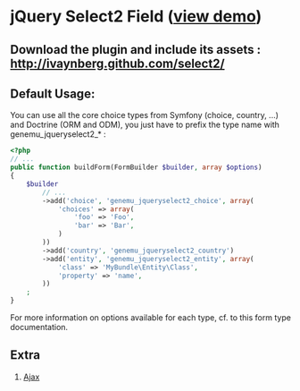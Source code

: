 # jQuery Select2 Field ([view demo](http://ivaynberg.github.com/select2/))

## Download the plugin and include its assets : http://ivaynberg.github.com/select2/

## Default Usage:

You can use all the core choice types from Symfony (choice, country, ...) and
Doctrine (ORM and ODM), you just have to prefix the type name with genemu_jqueryselect2_* :

``` php
<?php
// ...
public function buildForm(FormBuilder $builder, array $options)
{
    $builder
        // ...
        ->add('choice', 'genemu_jqueryselect2_choice', array(
            'choices' => array(
                'foo' => 'Foo',
                'bar' => 'Bar',
            )
        ))
        ->add('country', 'genemu_jqueryselect2_country')
        ->add('entity', 'genemu_jqueryselect2_entity', array(
            'class' => 'MyBundle\Entity\Class',
            'property' => 'name',
        ))
    ;
}
```

For more information on options available for each type, cf. to this form type
documentation.

## Extra

1. [Ajax](https://github.com/genemu/GenemuFormBundle/blob/master/Resources/doc/jquery/select2/ajax.md)